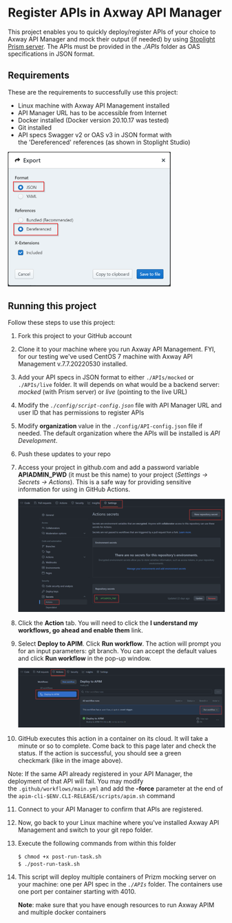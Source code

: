 # Register APIs in Axway API Manager

This project enables you to quickly deploy/register APIs of your choice to Axway API Manager and mock their output (if needed) by using [Stoplight Prism server](https://stoplight.io/open-source/prism). The APIs must be provided in the *./APIs* folder as OAS specifications in JSON format.

## Requirements

These are the requirements to successfully use this project:

- Linux machine with Axway API Management installed
- API Manager URL has to be accessible from Internet
- Docker installed (Docker version 20.10.17 was tested)
- Git installed
- API specs Swagger v2 or OAS v3 in JSON format with the 'Dereferenced' references (as shown in Stoplight Studio)

  

<img src="images/export-api.png" style="zoom:50%;" />

## Running this project

Follow these steps to use this project:

1. Fork this project to your GitHub account

2. Clone it to your machine where you run Axway API Management. FYI, for our testing we've used CentOS 7 machine with Axway API Management v.7.7.20220530 installed. 

3. Add your API specs in JSON format to either `./APIs/mocked` or `./APIs/live` folder. It will depends on what would be a backend server: *mocked* (with Prism server) or *live* (pointing to the live URL)

4. Modify the *`./config/script-config.json`* file with API Manager URL and user ID that has permissions to register APIs

5. Modify **organization** value in the `./config/API-config.json` file if needed. The default organization where the APIs will be installed is *API Development*.

6. Push these updates to your repo

7. Access your project in github.com and add a password variable **APIADMIN_PWD** (it must be this name) to your project (*Settings -> Secrets -> Actions*). This is a safe way for providing sensitive information for using in GitHub Actions.

   

   <img src="images/action-secret.png" style="zoom: 50%;" />

   

8. Click the **Action** tab. You will need to click the **I understand my workflows, go ahead and enable them** link. 

9. Select **Deploy to APIM**. Click **Run workflow**. The action will prompt you for an input parameters: git branch. You can accept the default values and click **Run workflow** in the pop-up window.

   

   <img src="images/run-action.png" style="zoom:50%;" />

   
   
   
   
10. GitHub executes this action in a container on its cloud. It will take a minute or so to complete. Come back to this page later and check the status. If the action is successful, you should see a green checkmark (like in the image above). 

   Note: If the same API already registered in your API Manager, the deployment of that API will fail. You may modify the `.github/workflows/main.yml` and add the **-force** parameter at the end of the `apim-cli-$ENV.CLI-RELEASE/scripts/apim.sh` command

11. Connect to your API Manager to confirm that APIs are registered.

12. Now, go back to your Linux machine where you've installed Axway API Management and switch to your git repo folder.

13. Execute the following commands from within this folder

    ```bash
    $ chmod +x post-run-task.sh
    $ ./post-run-task.sh
    ```

    

14. This script will deploy multiple containers of Prizm mocking server on your machine: one per API spec in the *`./APIs`* folder. The containers use one port per container starting with 4010.

    **Note**: make sure that you have enough resources to run Axway APIM and multiple docker containers
